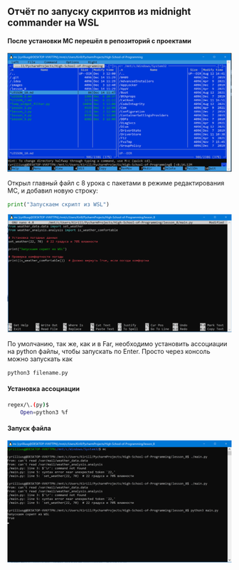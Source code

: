 ## Отчёт по запуску скриптов из midnight commander на WSL

#### После установки MC перешёл в репозиторий с проектами


![Первый запуск](https://github.com/cyrilliusg/High-School-of-Programming/blob/main/images/screenshots/lesson_8.1.PNG)

 Открыл главный файл с 8 урока с пакетами в режиме редактирования MC, и добавил новую строку:
```python
print("Запускаем скрипт из WSL")
```
![Режим редактирования](https://github.com/cyrilliusg/High-School-of-Programming/blob/main/images/screenshots/lesson_8.2.PNG)


По умолчанию, так же, как и в Far, необходимо установить ассоциации на python файлы, чтобы запускать по Enter.
Просто через консоль можно запускать как 
``` bash
python3 filename.py
```

#### Установка ассоциации
``` bash
regex/\.(py)$
    Open=python3 %f
```

#### Запуск файла
![Запуск файла](https://github.com/cyrilliusg/High-School-of-Programming/blob/main/images/screenshots/lesson_8.3.png)
